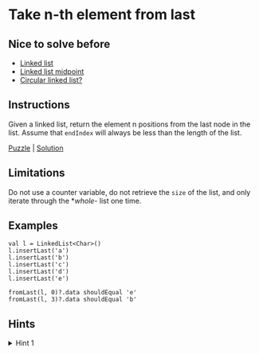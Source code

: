 # Take n-th element from last

## Nice to solve before

- [Linked list](../base/LinkedList.md)
- [Linked list midpoint](../midpoint/Midpoint.md)
- [Circular linked list?](../circularcheck/CircularCheck.md)

## Instructions

Given a linked list, return the element n positions from the last node in the list. Assume that `endIndex` will always
be less than the length of the list.

[Puzzle](FromLast.kt) | [Solution](FromLastSolution.kt)

## Limitations

Do not use a counter variable, do not retrieve the `size` of the list, and only iterate through the **whole*- list one
time.

## Examples

```
val l = LinkedList<Char>()
l.insertLast('a')
l.insertLast('b')
l.insertLast('c')
l.insertLast('d')
l.insertLast('e')

fromLast(l, 0)?.data shouldEqual 'e'
fromLast(l, 3)?.data shouldEqual 'b'
```

## Hints

<details>
<summary>Hint 1</summary>
desc
</details>
